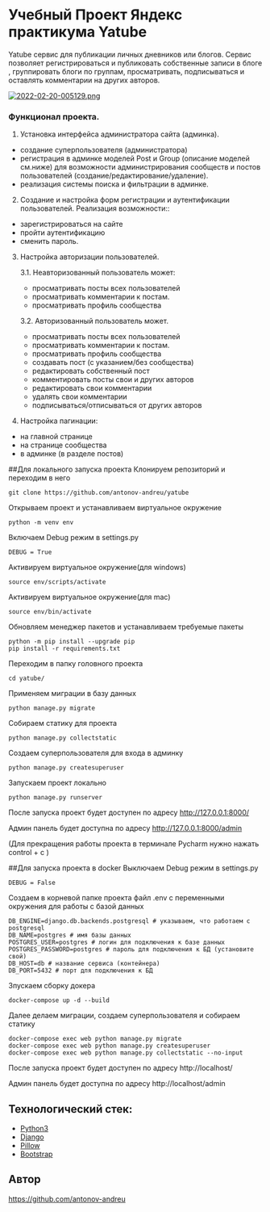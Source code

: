 # Учебный Проект Яндекс практикума Yatube
Yatube сервис для публикации личных дневников или блогов. 
Сервис позволяет регистрироваться и публиковать собственные записи в блоге , 
группировать блоги по группам, просматривать, подписываться и оставлять комментарии на других авторов.

[![2022-02-20-005129.png](https://i.postimg.cc/jddJtB9W/2022-02-20-005129.png)](https://postimg.cc/K4wY5pmF)

### Функционал проекта.

1. Установка интерфейса администратора сайта (админка).
 - создание суперпользователя (администратора)
 - регистрация в админке моделей Post и Group (описание моделей см.ниже) для возможности администрирования сообществ и постов пользователей (создание/редактирование/удаление).
 - реализация системы поиска и фильтрации в админке.

2. Создание и настройка форм регистрации и аутентификации пользователей.
Реализация возможности::
 - зарегистрироваться на сайте
 - пройти аутентификацию
 - сменить пароль.

3. Настройка авторизации пользователей.

    3.1. Неавторизованный пользователь может:
     - просматривать посты всех пользователей
     - просматривать комментарии к постам.
     - просматривать профиль сообщества

    3.2. Авторизованный пользователь может.
     - просматривать посты всех пользователей
     - просматривать комментарии к постам.
     - просматривать профиль сообщества
     - создавать пост (с указанием/без сообщества)
     - редактировать собственный пост
     - комментировать посты  свои и других авторов
     - редактировать свои комментарии
     - удалять свои комментарии
     - подписываться/отписываться от других авторов


4. Настройка пагинации:
 - на главной странице
 - на странице сообщества
 - в админке (в разделе постов)

##Для локального запуска проекта 
Клонируем репозиторий и переходим в него
```
git clone https://github.com/antonov-andreu/yatube
```
Открываем проект и устанавливаем виртуальное окружение
```
python -m venv env
```
Включаем Debug режим в settings.py
```
DEBUG = True
```
Активируем виртуальное окружение(для windows)
```
source env/scripts/activate
```
Активируем виртуальное окружение(для mac)
```
source env/bin/activate
```
Обновляем менеджер пакетов и устанавливаем требуемые пакеты
```
python -m pip install --upgrade pip
pip install -r requirements.txt
```
Переходим в папку головного проекта
```
cd yatube/
```
Применяем миграции в базу данных
```
python manage.py migrate
```
Собираем статику для проекта
```
python manage.py collectstatic
```
Создаем суперпользователя для входа в админку
```
python manage.py createsuperuser
```
Запускаем проект локально
```
python manage.py runserver
```
После запуска проект будет доступен по адресу  http://127.0.0.1:8000/

Админ панель будет доступна по адресу  http://127.0.0.1:8000/admin

(Для прекращения работы проекта в терминале Pycharm нужно нажать control + c )

##Для запуска проекта в docker
Выключаем Debug режим в settings.py
```
DEBUG = False
```
Создаем в корневой папке проекта файл .env c переменными окружения для работы с базой данных
```
DB_ENGINE=django.db.backends.postgresql # указываем, что работаем с postgresql
DB_NAME=postgres # имя базы данных
POSTGRES_USER=postgres # логин для подключения к базе данных
POSTGRES_PASSWORD=postgres # пароль для подключения к БД (установите свой)
DB_HOST=db # название сервиса (контейнера)
DB_PORT=5432 # порт для подключения к БД 
```
Зпускаем сборку докера
```
docker-compose up -d --build 
```
Далее делаем миграции, создаем суперпользователя и собираем статику
```
docker-compose exec web python manage.py migrate
docker-compose exec web python manage.py createsuperuser
docker-compose exec web python manage.py collectstatic --no-input
```
После запуска проект будет доступен по адресу  http://localhost/

Админ панель будет доступна по адресу  http://localhost/admin
## Технологический стек:
- [Python3](https://www.python.org/)
- [Django](https://www.djangoproject.com/)
- [Pillow](https://pypi.org/project/Pillow/)
- [Bootstrap](https://getbootstrap.com/)
## Автор 
https://github.com/antonov-andreu
